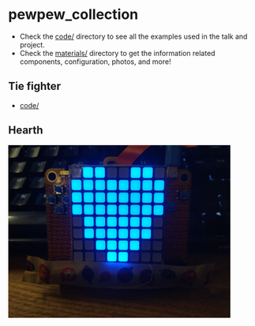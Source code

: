# pewpew_collection

* Check the [code/](code/) directory to see all the examples used in the talk
  and project.
* Check the [materials/](materials/) directory to get the information related
  components, configuration, photos, and more!

## Tie fighter
* [code/](code/tie.py)





## Hearth
 
<img align="left" width="450" height="350" src="src/hearth.jpg"/>


